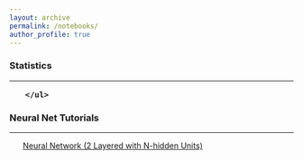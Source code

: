 ```yaml
---
layout: archive
permalink: /notebooks/
author_profile: true
---
```


<h3>
Statistics
<hr>
<ul>
	
	</ul>
</h3>

<h3> Neural Net Tutorials </h3>
<hr>
<ul>
<a href="https://github.com/AdiVarma27/AdiVarma27.github.io/blob/master/_jupyter/2019-04-07-Neural%20Nets%20Math%20%26%20Implementation%20(2%20Layered%20Net%20with%20n-Hidden%20Units).ipynb">Neural Network (2 Layered with N-hidden Units)</a>
</ul>

